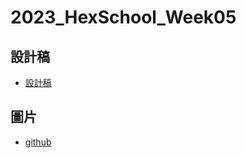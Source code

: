 # 2023_HexSchool_Week05

## 設計稿

- [設計稿](https://xd.adobe.com/view/456141fc-d0a0-44d4-93ad-6ab54a4b5351-1032/grid/)

## 圖片

- [github](https://github.com/hexschool/2022-web-layout-training/tree/main/week5)
